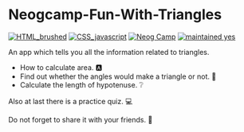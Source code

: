 # Neogcamp-Fun-With-Triangles

[![HTML_brushed](https://img.shields.io/badge/HTML-brushed-purple)]() 
[![CSS_javascript](https://img.shields.io/badge/CSS-javascript-red)]() 
[![Neog Camp](https://img.shields.io/badge/Neog-camp-brightgreen)]() 
[![maintained yes](https://img.shields.io/badge/maintained-yes-blue)]() 

An app which tells you all the information related to triangles.
* How to calculate area. 🅰️
* Find out whether the angles would make a triangle or not. 📐
* Calculate the length of hypotenuse. ❔


Also at last there is a practice quiz. 💻

Do not forget to share it with your friends. 👋

